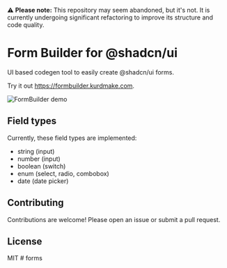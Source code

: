 :warning: **Please note:** This repository may seem abandoned, but it's not. It is currently undergoing significant refactoring to improve its structure and code quality.


# Form Builder for @shadcn/ui

UI based codegen tool to easily create @shadcn/ui forms.

Try it out <https://formbuilder.kurdmake.com>.

![FormBuilder demo](./demo.png)

## Field types

Currently, these field types are implemented:

- string (input)
- number (input)
- boolean (switch)
- enum (select, radio, combobox)
- date (date picker)

## Contributing

Contributions are welcome! Please open an issue or submit a pull request.

## License

MIT
#   f o r m s  
 